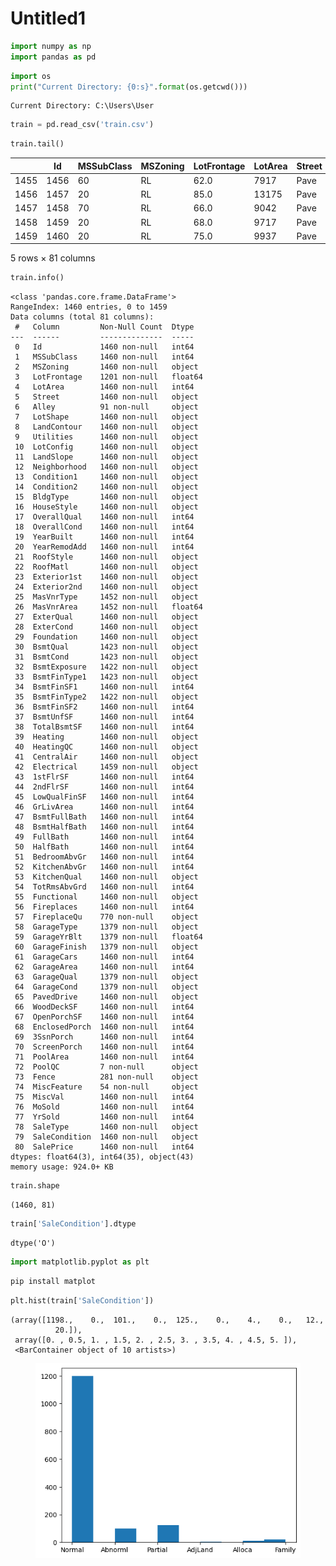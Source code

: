 # Untitled1

```python
import numpy as np
import pandas as pd
```

```python
import os
print("Current Directory: {0:s}".format(os.getcwd()))
```

```
Current Directory: C:\Users\User
```

```python
train = pd.read_csv('train.csv')
```

```python
train.tail()
```

|      | Id   | MSSubClass | MSZoning | LotFrontage | LotArea | Street | Alley | LotShape | LandContour | Utilities | ... | PoolArea | PoolQC | Fence | MiscFeature | MiscVal | MoSold | YrSold | SaleType | SaleCondition | SalePrice |
| ---- | ---- | ---------- | -------- | ----------- | ------- | ------ | ----- | -------- | ----------- | --------- | --- | -------- | ------ | ----- | ----------- | ------- | ------ | ------ | -------- | ------------- | --------- |
| 1455 | 1456 | 60         | RL       | 62.0        | 7917    | Pave   | NaN   | Reg      | Lvl         | AllPub    | ... | 0        | NaN    | NaN   | NaN         | 0       | 8      | 2007   | WD       | Normal        | 175000    |
| 1456 | 1457 | 20         | RL       | 85.0        | 13175   | Pave   | NaN   | Reg      | Lvl         | AllPub    | ... | 0        | NaN    | MnPrv | NaN         | 0       | 2      | 2010   | WD       | Normal        | 210000    |
| 1457 | 1458 | 70         | RL       | 66.0        | 9042    | Pave   | NaN   | Reg      | Lvl         | AllPub    | ... | 0        | NaN    | GdPrv | Shed        | 2500    | 5      | 2010   | WD       | Normal        | 266500    |
| 1458 | 1459 | 20         | RL       | 68.0        | 9717    | Pave   | NaN   | Reg      | Lvl         | AllPub    | ... | 0        | NaN    | NaN   | NaN         | 0       | 4      | 2010   | WD       | Normal        | 142125    |
| 1459 | 1460 | 20         | RL       | 75.0        | 9937    | Pave   | NaN   | Reg      | Lvl         | AllPub    | ... | 0        | NaN    | NaN   | NaN         | 0       | 6      | 2008   | WD       | Normal        | 147500    |

5 rows × 81 columns

```python
train.info()
```

```
<class 'pandas.core.frame.DataFrame'>
RangeIndex: 1460 entries, 0 to 1459
Data columns (total 81 columns):
 #   Column         Non-Null Count  Dtype  
---  ------         --------------  -----  
 0   Id             1460 non-null   int64  
 1   MSSubClass     1460 non-null   int64  
 2   MSZoning       1460 non-null   object 
 3   LotFrontage    1201 non-null   float64
 4   LotArea        1460 non-null   int64  
 5   Street         1460 non-null   object 
 6   Alley          91 non-null     object 
 7   LotShape       1460 non-null   object 
 8   LandContour    1460 non-null   object 
 9   Utilities      1460 non-null   object 
 10  LotConfig      1460 non-null   object 
 11  LandSlope      1460 non-null   object 
 12  Neighborhood   1460 non-null   object 
 13  Condition1     1460 non-null   object 
 14  Condition2     1460 non-null   object 
 15  BldgType       1460 non-null   object 
 16  HouseStyle     1460 non-null   object 
 17  OverallQual    1460 non-null   int64  
 18  OverallCond    1460 non-null   int64  
 19  YearBuilt      1460 non-null   int64  
 20  YearRemodAdd   1460 non-null   int64  
 21  RoofStyle      1460 non-null   object 
 22  RoofMatl       1460 non-null   object 
 23  Exterior1st    1460 non-null   object 
 24  Exterior2nd    1460 non-null   object 
 25  MasVnrType     1452 non-null   object 
 26  MasVnrArea     1452 non-null   float64
 27  ExterQual      1460 non-null   object 
 28  ExterCond      1460 non-null   object 
 29  Foundation     1460 non-null   object 
 30  BsmtQual       1423 non-null   object 
 31  BsmtCond       1423 non-null   object 
 32  BsmtExposure   1422 non-null   object 
 33  BsmtFinType1   1423 non-null   object 
 34  BsmtFinSF1     1460 non-null   int64  
 35  BsmtFinType2   1422 non-null   object 
 36  BsmtFinSF2     1460 non-null   int64  
 37  BsmtUnfSF      1460 non-null   int64  
 38  TotalBsmtSF    1460 non-null   int64  
 39  Heating        1460 non-null   object 
 40  HeatingQC      1460 non-null   object 
 41  CentralAir     1460 non-null   object 
 42  Electrical     1459 non-null   object 
 43  1stFlrSF       1460 non-null   int64  
 44  2ndFlrSF       1460 non-null   int64  
 45  LowQualFinSF   1460 non-null   int64  
 46  GrLivArea      1460 non-null   int64  
 47  BsmtFullBath   1460 non-null   int64  
 48  BsmtHalfBath   1460 non-null   int64  
 49  FullBath       1460 non-null   int64  
 50  HalfBath       1460 non-null   int64  
 51  BedroomAbvGr   1460 non-null   int64  
 52  KitchenAbvGr   1460 non-null   int64  
 53  KitchenQual    1460 non-null   object 
 54  TotRmsAbvGrd   1460 non-null   int64  
 55  Functional     1460 non-null   object 
 56  Fireplaces     1460 non-null   int64  
 57  FireplaceQu    770 non-null    object 
 58  GarageType     1379 non-null   object 
 59  GarageYrBlt    1379 non-null   float64
 60  GarageFinish   1379 non-null   object 
 61  GarageCars     1460 non-null   int64  
 62  GarageArea     1460 non-null   int64  
 63  GarageQual     1379 non-null   object 
 64  GarageCond     1379 non-null   object 
 65  PavedDrive     1460 non-null   object 
 66  WoodDeckSF     1460 non-null   int64  
 67  OpenPorchSF    1460 non-null   int64  
 68  EnclosedPorch  1460 non-null   int64  
 69  3SsnPorch      1460 non-null   int64  
 70  ScreenPorch    1460 non-null   int64  
 71  PoolArea       1460 non-null   int64  
 72  PoolQC         7 non-null      object 
 73  Fence          281 non-null    object 
 74  MiscFeature    54 non-null     object 
 75  MiscVal        1460 non-null   int64  
 76  MoSold         1460 non-null   int64  
 77  YrSold         1460 non-null   int64  
 78  SaleType       1460 non-null   object 
 79  SaleCondition  1460 non-null   object 
 80  SalePrice      1460 non-null   int64  
dtypes: float64(3), int64(35), object(43)
memory usage: 924.0+ KB
```

```python
train.shape
```

```
(1460, 81)
```

```python
train['SaleCondition'].dtype
```

```
dtype('O')
```

```python
import matplotlib.pyplot as plt
```

```python
pip install matplot
```

```python
plt.hist(train['SaleCondition'])
```

```
(array([1198.,    0.,  101.,    0.,  125.,    0.,    4.,    0.,   12.,
          20.]),
 array([0. , 0.5, 1. , 1.5, 2. , 2.5, 3. , 3.5, 4. , 4.5, 5. ]),
 <BarContainer object of 10 artists>)
```

<figure><img src="../../.gitbook/assets/image (1).png" alt=""><figcaption></figcaption></figure>
